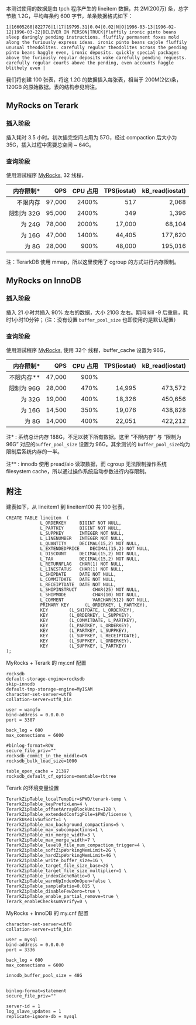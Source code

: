 

本测试使用的数据是由 tpch 程序产生的 lineitem 数据，共 2M(200万) 条，总字节数 1.2G，平均每条约 600 字节，单条数据格式如下：

```
1|16605260|822776|1|17|19795.31|0.04|0.02|N|O|1996-03-13|1996-02-12|1996-03-22|DELIVER IN PERSON|TRUCK|fluffily ironic pinto beans sleep daringly pending instructions. fluffily permanent foxes mold along the furiously express ideas. ironic pinto beans cajole fluffily unusual theodolites. carefully regular theodolites across the pending pinto beans haggle even, ironic deposits. quickly special packages above the furiously regular deposits wake carefully pending requests. carefully regular courts above the pending, even accounts haggle blithely even |
```

我们将创建 100 张表，将这 1.2G 的数据插入每张表，相当于 200M(2亿)条，120GB 的原始数据。表的结构参见附注。

## MyRocks on Terark

### 插入阶段

插入耗时 3.5 小时。初次插完空间占用为 57G，经过 compaction 后大小为 35G，插入过程中需要总空间 ~ 64G。


### 查询阶段

使用测试程序 [MyRocks](https://github.com/Terark/MyRocksTest), 32 线程，


| 内存限制*   |  QPS   | CPU 占用  | TPS(iostat) | kB_read(iostat) |
|----------:|-------:|---------:|------------:|----------------:|
| 不限内存   | 97,000 | 2400%    |  517        |  2,068          |
| 限制为 32G | 95,000 | 2400%    |  349        |  1,396          |
| 为 24G    | 78,000 | 2000%    |  17,000     |  68,104         |
| 为 16G    | 47,000 | 1400%    |  44,405     |  177,620        |
| 为 8G     | 28,000 | 900%     |  48,000     |  195,016        |

注：TerarkDB 使用 mmap，所以这里使用了 cgroup 的方式进行内存限制。

## MyRocks on InnoDB

### 插入阶段

插入 21 小时共插入 90% 左右的数据，大小 210G 左右。期间 kill -9 后重启，耗时1小时10分钟；（注：没有设置 ```buffer_pool_size``` 也即使用的是默认配置）


### 查询阶段

使用测试程序 [MyRocks](https://github.com/Terark/MyRocksTest), 使用 32个 线程，buffer_cache 设置为 96G，

| 内存限制*  |  QPS   | CPU 占用  | TPS(iostat) | kB_read(iostat) |
|----------:|-------:|---------:|------------:|----------------:|
| 不限内存**  | 47,000 |  900%   |             |                 |
| 限制为 96G | 28,000 |  470%    |  14,995     |  473,572        |
| 为 32G    | 19,000 |  400%    |  18,326     |  450,656        |
| 为 16G    | 14,500 |  350%    |  19,076     |  438,828        |
| 为 8G     | 14,000 |  400%    |  22,051     |  422,212        |
 
注* : 系统总计内存 188G，不足以装下所有数据。这里 “不限内存” 与 “限制为 96G” 对应的```buffer_pool_size``` 设置为 96G。其余测试的 ```buffer_pool_size```均为限制后系统内存的一半。

注** : innodb 使用 pread/aio 读取数据，而 cgroup 无法限制操作系统 filesystem cache，所以通过操作系统启动参数进行内存限制。

## 附注

建表如下，从 lineitem1 到 lineitem100 共 100 张表，

```
CREATE TABLE lineitem  (
             L_ORDERKEY    	BIGINT NOT NULL,
             L_PARTKEY     	BIGINT NOT NULL,
             L_SUPPKEY     	INTEGER NOT NULL,
             L_LINENUMBER  	INTEGER NOT NULL,
             L_QUANTITY    	DECIMAL(15,2) NOT NULL,
             L_EXTENDEDPRICE    DECIMAL(15,2) NOT NULL,
             L_DISCOUNT    	DECIMAL(15,2) NOT NULL,
             L_TAX         	DECIMAL(15,2) NOT NULL,
             L_RETURNFLAG  	CHAR(1) NOT NULL,
             L_LINESTATUS  	CHAR(1) NOT NULL,
             L_SHIPDATE    	DATE NOT NULL,
             L_COMMITDATE  	DATE NOT NULL,
             L_RECEIPTDATE 	DATE NOT NULL,
             L_SHIPINSTRUCT 	 CHAR(25) NOT NULL,
             L_SHIPMODE     	 CHAR(10) NOT NULL,
             L_COMMENT      	 VARCHAR(512) NOT NULL,
             PRIMARY KEY      (L_ORDERKEY, L_PARTKEY),
             KEY 		(L_SHIPDATE, L_ORDERKEY),
             KEY 		(L_ORDERKEY, L_SUPPKEY),
             KEY 		(L_COMMITDATE, L_PARTKEY),
             KEY 		(L_PARTKEY, L_ORDERKEY),
             KEY 		(L_PARTKEY, L_SUPPKEY),
             KEY 		(L_SUPPKEY, L_RECEIPTDATE),
             KEY 		(L_SUPPKEY, L_ORDERKEY),
             KEY 		(L_SUPPKEY, L_PARTKEY)
);
```

MyRocks + Terark 的 my.cnf 配置

```
rocksdb
default-storage-engine=rocksdb
skip-innodb
default-tmp-storage-engine=MyISAM
character-set-server=utf8
collation-server=utf8_bin

user = wangfo
bind-address = 0.0.0.0
port = 3307

back_log = 600
max_connections = 6000

#binlog-format=ROW
secure_file_priv=""
rocksdb_commit_in_the_middle=ON
rocksdb_bulk_load_size=1000

table_open_cache = 21397
rocksdb_default_cf_options=memtable=rbtree

```

Terark 的环境变量设置

```
TerarkZipTable_localTempDir=$PWD/terark-temp \
TerarkZipTable_keyPrefixLen=4 \
TerarkZipTable_offsetArrayBlockUnits=128 \
TerarkZipTable_extendedConfigFile=$PWD/license \
TerarkUseDivSufSort=1 \
TerarkZipTable_max_background_compactions=5 \
TerarkZipTable_max_subcompactions=1 \
TerarkZipTable_min_merge_width=3 \
TerarkZipTable_max_merge_width=7 \
TerarkZipTable_level0_file_num_compaction_trigger=4 \
TerarkZipTable_softZipWorkingMemLimit=2G \
TerarkZipTable_hardZipWorkingMemLimit=4G \
TerarkZipTable_write_buffer_size=1G \
TerarkZipTable_target_file_size_base=2G \
TerarkZipTable_target_file_size_multiplier=1 \
TerarkZipTable_indexCacheRatio=0 \
TerarkZipTable_warmUpIndexOnOpen=false \
TerarkZipTable_sampleRatio=0.015 \
TerarkZipTable_disableFewZero=true \
TerarkZipTable_enable_partial_remove=true \
Terark_enableChecksumVerify=0 \
```

MyRocks + InnoDB 的 my.cnf 配置

```
character-set-server=utf8
collation-server=utf8_bin

user = mysql
bind-address = 0.0.0.0
port = 3336

back_log = 600
max_connections = 6000

innodb_buffer_pool_size = 48G


binlog-format=statement
secure_file_priv=""

server-id = 1
log_slave_updates = 1
replicate-ignore-db = mysql
```


